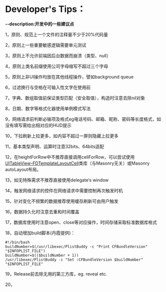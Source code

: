 # Developer's Tips：
**--description:开发中的一些建议点**

1，原则、规范上一个文件的注释量不少于20%代码量

2，原则上一些重要敏感逻辑需要单元测试

3，原则上不允许前端因后台数据而崩溃（类型、null）

4，原则上类名前缀使用公司字母缩写不超过三个字母

5，原则上非UI操作均放在其他线程操作，譬如background queue

6，过滤换行与空格在可输入性文字在使用前

7，字典、数组取值前保证类型匹配（安全取值），构造时注意去除nil对象

8，日期、数字等格式化器使用单例模式写法

9，网络请求前判断必输项及格式eg电话号码、邮箱、昵称、密码等长度格式，如没有填写需给出相对应的HUD提示

10，下拉刷新上拉更多，如内容不超过一屏则隐藏上拉更多

11，基本类型声明、运算时注意32bits、64bits适配

12，在heightForRow中不推荐直接调用cellForRow，可以尝试使用[UITableView-FDTemplateLayoutCell](https://github.com/forkingdog/UITableView-FDTemplateLayoutCell)类库（与Masonry无关）或Masonry autoLayout布局。

13，如无特殊需求不推荐直接使用delegate‘s window

14，触发网络请求的控件在网络请求中需要控制再次触发时机

15，针对变化不频繁的数据推荐使用缓存刷新可由用户触发

16，数据持久化时注意去重和时间覆盖

17，数据库使用时注意open、close等对应操作，时间存储采取标准数据库格式

18，自动增加build脚本(丹霞提供)：
```
#!/bin/bash
buildNumber=$(/usr/libexec/PlistBuddy -c "Print CFBundleVersion" "$INFOPLIST_FILE")
buildNumber=$(($buildNumber + 1))
/usr/libexec/PlistBuddy -c "Set :CFBundleVersion $buildNumber" "$INFOPLIST_FILE"
```

19，Release前去除无用的第三方库，eg. reveal etc.

20，